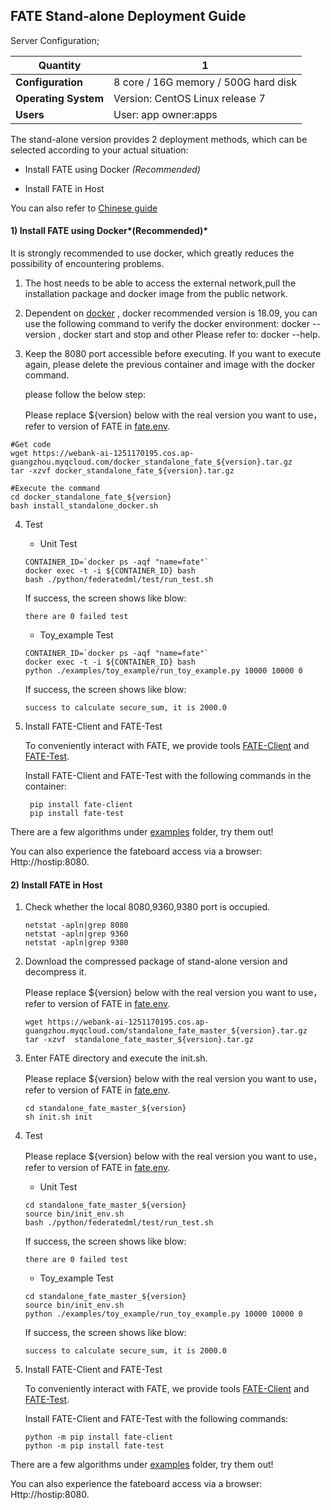 ## ****FATE Stand-alone Deployment Guide****

Server Configuration;

| **Quantity**           |    1                                                  |
| ---------------------- | ----------------------------------------------------- |
| **Configuration**      | 8 core / 16G memory / 500G hard disk                  |
| **Operating System**   | Version: CentOS Linux release 7                       |
| **Users**              | User: app owner:apps                                  |

The stand-alone version provides 2 deployment methods, which can be selected according to your actual situation:

- Install FATE using Docker  *(Recommended)* 

- Install FATE  in Host 

You can also refer to [Chinese guide](doc/Fate-standalone_deployment_guide_zh.md) 


#### 1) Install FATE using Docker*(Recommended)* 

It is strongly recommended to use docker, which greatly reduces the possibility of encountering problems.

1. The host needs to be able to access the external network,pull the installation package and docker image from the public network.

2. Dependent on [docker](https://download.docker.com/linux/) , docker recommended version is 18.09, you can use the following command to verify the docker environment: docker --version , docker start and stop and other Please refer to: docker --help.

3. Keep the 8080 port accessible before executing. If you want to execute again, please delete the previous container and image with the docker command.

   please follow the below step:

    Please replace ${version} below with the real version you want to use， refer to version of FATE in [fate.env](../../fate.env).

```
#Get code
wget https://webank-ai-1251170195.cos.ap-guangzhou.myqcloud.com/docker_standalone_fate_${version}.tar.gz
tar -xzvf docker_standalone_fate_${version}.tar.gz

#Execute the command
cd docker_standalone_fate_${version}
bash install_standalone_docker.sh
```

4. Test

   - Unit Test

   ```
   CONTAINER_ID=`docker ps -aqf "name=fate"`
   docker exec -t -i ${CONTAINER_ID} bash
   bash ./python/federatedml/test/run_test.sh
   ```

   If success,  the screen shows like blow:

   ```
   there are 0 failed test
   ```

   - Toy_example Test

   ```
   CONTAINER_ID=`docker ps -aqf "name=fate"`
   docker exec -t -i ${CONTAINER_ID} bash
   python ./examples/toy_example/run_toy_example.py 10000 10000 0
   ```

   If success,  the screen shows like blow:

   ```
   success to calculate secure_sum, it is 2000.0
   ```

5. Install FATE-Client and FATE-Test

   To conveniently interact with FATE, we provide tools [FATE-Client](../../python/fate_client) and [FATE-Test](../../python/fate_test).

   Install FATE-Client and FATE-Test with the following commands in the container:

   ```
    pip install fate-client
    pip install fate-test
   ```
   

There are a few algorithms under [examples](../../examples/dsl/v2) folder, try them out!

You can also experience the fateboard access via a browser:
Http://hostip:8080.



#### 2) Install FATE in Host

1. Check whether the local 8080,9360,9380 port is occupied.

   ```
   netstat -apln|grep 8080
   netstat -apln|grep 9360
   netstat -apln|grep 9380
   ```

2. Download the compressed package of stand-alone version and decompress it.

    Please replace ${version} below with the real version you want to use， refer to version of FATE in [fate.env](../../fate.env).
   ```   
   wget https://webank-ai-1251170195.cos.ap-guangzhou.myqcloud.com/standalone_fate_master_${version}.tar.gz
   tar -xzvf  standalone_fate_master_${version}.tar.gz
   ```

3. Enter FATE directory and execute the init.sh.

    Please replace ${version} below with the real version you want to use， refer to version of FATE in [fate.env](../../fate.env).

   ```   
   cd standalone_fate_master_${version}
   sh init.sh init
   ```

4. Test

    Please replace ${version} below with the real version you want to use， refer to version of FATE in [fate.env](../../fate.env).

   - Unit Test

   ```   
   cd standalone_fate_master_${version}
   source bin/init_env.sh
   bash ./python/federatedml/test/run_test.sh
   ```

   If success,  the screen shows like blow:

   ```
   there are 0 failed test
   ```

   - Toy_example Test

   ```   
   cd standalone_fate_master_${version}
   source bin/init_env.sh
   python ./examples/toy_example/run_toy_example.py 10000 10000 0
   ```

   If success,  the screen shows like blow:

   ```
   success to calculate secure_sum, it is 2000.0
   ```

5. Install FATE-Client and FATE-Test

   To conveniently interact with FATE, we provide tools [FATE-Client](../../python/fate_client) and [FATE-Test](../../python/fate_test).

   Install FATE-Client and FATE-Test with the following commands:

   ```
   python -m pip install fate-client
   python -m pip install fate-test
   ```


There are a few algorithms under [examples](../../examples/dsl/v2) folder, try them out!

You can also experience the fateboard access via a browser:
Http://hostip:8080.

